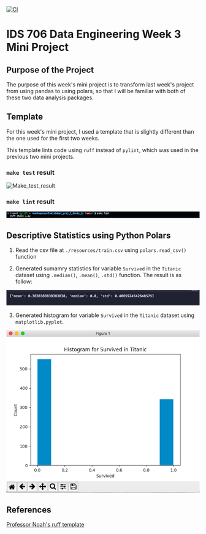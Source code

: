 [![CI](https://github.com/nogibjj/Gavin_Li_Week3_Mini_Project/actions/workflows/cicd.yml/badge.svg)](https://github.com/nogibjj/Gavin_Li_Week3_Mini_Project/actions/workflows/cicd.yml)

# IDS 706 Data Engineering Week 3 Mini Project

## Purpose of the Project

The purpose of this week's mini project is to transform last week's project from using pandas to using polars, so that I will be familiar with both of these two data analysis packages.

## Template

For this week's mini project, I used a template that is slightly different than the one used for the first two weeks.

This template lints code using `ruff` instead of `pylint`, which was used in the previous two mini projects.

### `make test` result

![Make_test_result](./resources/make_test.png)

### `make lint` result

![Make_lint_result](./resources/make_lint.png)

## Descriptive Statistics using Python Polars

1. Read the csv file at `./resources/train.csv` using `polars.read_csv()` function

2. Generated sumamry statistics for variable `Survived` in the `Titanic` dataset using `.median()`, `.mean()`, `.std()` function. The result is as follow:

![Summary_stats](./resources/desc_stats.png)

3. Generated histogram for variable `Survived` in the `Titanic` dataset using `matplotlib.pyplot`.

![Histogram](./resources/hist.png)

## References

[Professor Noah's ruff template](https://github.com/nogibjj/python-ruff-template)